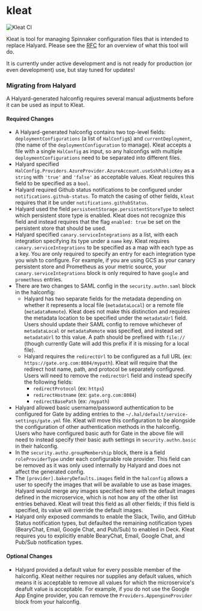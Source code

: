 # kleat

![Kleat CI](https://github.com/spinnaker/kleat/workflows/Kleat%20CI/badge.svg)

Kleat is tool for managing Spinnaker configuration files that is intended to
replace Halyard. Please see the
[RFC](https://github.com/spinnaker/governance/blob/master/rfc/halyard-lite.md)
for an overview of what this tool will do.

It is currently under active development and is not ready for production (or
even development) use, but stay tuned for updates!

### Migrating from Halyard

A Halyard-generated halconfig requires several manual adjustments before it can
be used as input to Kleat.

#### Required Changes

- A Halyard-generated halconfig contains two top-level fields:
  `deploymentConfigurations` (a list of `HalConfig`s) and `currentDeployment`,
  (the name of the `deploymentConfiguration` to manage). Kleat accepts a file
  with a single `HalConfig` as input, so any halconfigs with multiple
  `deploymentConfigurations` need to be separated into different files.
- Halyard specified
  `HalConfig.Providers.AzureProvider.AzureAccount.useSshPublicKey` as a `string`
  with `'true'` and `'false'` as acceptable values. Kleat requires this field to
  be specified as a `bool`.
- Halyard required Github status notifications to be configured under
  `notifications.github-status`. To match the casing of other fields, `kleat`
  requires that it be under `notifications.githubStatus`.
- Halyard used the field `persistentStorage.persistentStoreType` to select which
  persistent store type is enabled. Kleat does not recognize this field and
  instead requires that the flag `enabled: true` be set on the persistent store
  that should be used.
- Halyard specified `canary.serviceIntegrations` as a list, with each
  integration specifying its type under a `name` key. Kleat requires
  `canary.serviceIntegrations` to be specified as a map with each type as a key.
  You are only required to specify an entry for each integration type you wish
  to configure. For example, if you are using GCS as your canary persistent
  store and Prometheus as your metric source, your `canary.serviceIntegrations`
  block is only required to have `google` and `prometheus` entries.
- There are two changes to SAML config in the `security.authn.saml` block in the
  halconfig:
  - Halyard has two separate fields for the metadata depending on whether it
    represents a local file (`metadataLocal`) or a remote file
    (`metadataRemote`). Kleat does not make this distinction and requires the
    metadata location to be specified under the `metadataUrl` field. Users
    should update their SAML config to remove whichever of `metadataLocal` or
    `metadataRemote` was specified, and instead set `metadataUrl` to this value.
    A path should be prefixed with `file://` (though currently Gate will add
    this prefix if it is missing for a local file).
  - Halyard requires the `redirectUrl` to be configured as a full URL (ex:
    `https://gate.org.com:8084/mypath`). Kleat will require that the redirect
    host name, path, and protocol be separately configured. Users will need to
    remove the `redirectUrl` field and instead specify the following fields:
    - `redirectProtocol` (ex: `https`)
    - `redirectHostname` (ex: `gate.org.com:8084`)
    - `redirectBasePath` (ex: `/mypath`)
- Halyard allowed basic username/password authentication to be configured for
  Gate by adding entries to the `~/.hal/default/service-settings/gate.yml` file.
  Kleat will move this configuration to be alongside the configuration of other
  authentication methods in the halconfig. Users who have configured basic auth
  for Gate in the above file will need to instead specify their basic auth
  settings in `security.authn.basic` in their halconfig.
- In the `security.authz.groupMembership` block, there is a field
  `roleProviderType` under each configurable role provider. This field can be
  removed as it was only used internally by Halyard and does not affect the
  generated config.
- The `[provider].bakeryDefaults.images` field in the `halconfig` allows a user
  to specify the images that will be available to use as base images. Halyard
  would merge any images specified here with the default images defined in the
  microservice, which is not how any of the other list entries behaved. Kleat
  will treat this field as all other fields; if this field is specified, its
  value will override the default images.
- Halyard only exposed commands to enable the Slack, Twilio, and GitHub Status
  notification types, but defaulted the remaining notification types (BearyChat,
  Email, Google Chat, and Pub/Sub) to enabled in Deck. Kleat requires you to
  explicitly enable BearyChat, Email, Google Chat, and Pub/Sub notification
  types.

#### Optional Changes

- Halyard provided a default value for every possible member of the halconfig.
  Kleat neither requires nor supplies any default values, which means it is
  acceptable to remove all values for which the microservice's deafult value is
  acceptable. For example, if you do not use the Google App Engine provider, you
  can remove the `Providers.AppengineProvider` block from your halconfig.

